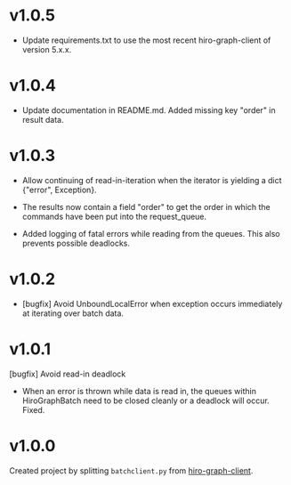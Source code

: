 # v1.0.5

* Update requirements.txt to use the most recent hiro-graph-client of version 5.x.x.


# v1.0.4

* Update documentation in README.md. Added missing key "order" in result data.

# v1.0.3

* Allow continuing of read-in-iteration when the iterator is yielding a dict {"error", Exception}.

* The results now contain a field "order" to get the order in which the commands have been put into the request_queue.

* Added logging of fatal errors while reading from the queues. This also prevents possible deadlocks.

# v1.0.2

* [bugfix] Avoid UnboundLocalError when exception occurs immediately at iterating over batch data.

# v1.0.1

[bugfix] Avoid read-in deadlock

* When an error is thrown while data is read in, the queues
  within HiroGraphBatch need to be closed cleanly or a
  deadlock will occur. Fixed.

# v1.0.0

Created project by splitting `batchclient.py` from [hiro-graph-client](https://github.com/arago/hiro-client-python).